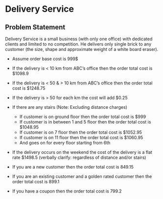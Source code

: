 # Delivery Service

## Problem Statement

  Delivery Service is a small business (with only one office) with dedicated clients and limited to no competition. He delivers only single brick to any customer (the size, shape and approximate weight of a white board eraser).

* Assume order base cost is 999$
* If the delivery is < 10 km from ABC’s office then the order total cost is $1098.9
* If the delivery is < 50 & > 10 km from ABC’s office then the order total cost is $1248.75
* If the delivery is > 50 for each km the cost will add $0.25
* If there are any stairs (Note: Excluding distance charges)
	* If customer is on ground floor then the order total cost is $999
	* If customer is in between 1 and 5 floor then the order total cost is $1048.95
	* If customer is on 7 floor then the order total cost is $1052.95
	* If customer is on 11 floor then the order total cost is $1060.95
	* And goes on for every floor starting from 6th

* If the delivery occurs on the weekend the cost of the delivery is a flat rate $1498.5 (verbally clarify: regardless of distance and/or stairs)
* If you are a new customer then the order total cost is 849.15
* If you are an existing customer and a golden rated customer then the order total cost is 899.1
* If you have a coupon then the order total cost is 799.2
